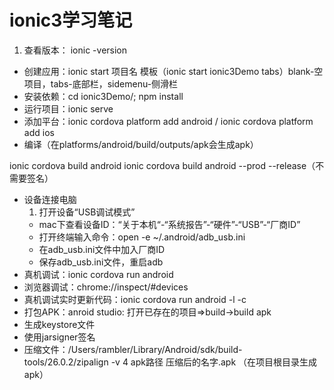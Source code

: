 # ionic3学习笔记
1. 查看版本： ionic -version
- 创建应用：ionic start 项目名 模板（ionic start ionic3Demo tabs）blank-空项目，tabs-底部栏，sidemenu-侧滑栏
- 安装依赖：cd ionic3Demo/;	npm install
- 运行项目：ionic serve
- 添加平台：ionic cordova platform add android / ionic cordova platform add ios
- 编译（在platforms/android/build/outputs/apk会生成apk）

 ionic cordova build android
 ionic cordova build android --prod --release（不需要签名）
- 设备连接电脑
  1. 打开设备“USB调试模式”
  - mac下查看设备ID：“关于本机“-“系统报告”-“硬件”-“USB”-“厂商ID”
  - 打开终端输入命令：open -e ~/.android/adb_usb.ini
  - 在adb_usb.ini文件中加入厂商ID
  - 保存adb_usb.ini文件，重启adb
- 真机调试：ionic cordova run android
- 浏览器调试：<a>chrome://inspect/#devices</a>
- 真机调试实时更新代码：ionic cordova run android -l -c 
- 打包APK：anroid studio: 打开已存在的项目=>build->build apk
- 生成keystore文件
- 使用jarsigner签名
- 压缩文件：/Users/rambler/Library/Android/sdk/build-tools/26.0.2/zipalign -v 4 apk路径 压缩后的名字.apk （在项目根目录生成apk）